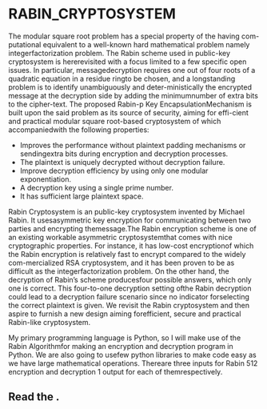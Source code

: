 # RABIN_CRYPTOSYSTEM

The  modular  square  root  problem  has  a  special  property  of  the  having  com-putational equivalent to a well-known hard mathematical problem namely integerfactorization problem.  The Rabin scheme used in public-key cryptosystem is hererevisited with a focus limited to a few specific open issues.  In particular, messagedecryption requires one out of four roots of a quadratic equation in a residue ringto be chosen, and a longstanding problem is to identify unambiguously and deter-ministically the encrypted message at the decryption side by adding the minimumnumber of extra bits to the cipher-text.  The proposed Rabin-p Key EncapsulationMechanism is built upon the said problem as its source of security, aiming for effi-cient and practical modular square root-based cryptosystem of which accompaniedwith the following properties:
* Improves  the  performance  without  plaintext  padding  mechanisms  or  sendingextra bits during encryption and decryption processes.
* The plaintext is uniquely decrypted without decryption failure.
* Improve decryption efficiency by using only one modular exponentiation.
* A decryption key using a single prime number.
* It has sufficient large plaintext space.

Rabin Cryptosystem is an public-key cryptosystem invented by Michael Rabin. It usesasymmetric key encryption for communicating between two parties and encrypting themessage.The Rabin encryption scheme is one of an existing workable asymmetric cryptosystemthat comes with nice cryptographic properties.  For instance, it has low-cost encryptionof which the Rabin encryption is relatively fast to encrypt compared to the widely com-mercialized RSA cryptosystem, and it has been proven to be as difficult as the integerfactorization problem.  On the other hand,  the decryption of Rabin’s scheme producesfour possible answers, which only one is correct.  This four-to-one decryption setting ofthe Rabin decryption could lead to a decryption failure scenario since no indicator forselecting the correct plaintext is given. We revisit the Rabin cryptosystem and then aspire to furnish a new design aiming forefficient, secure and practical Rabin-like cryptosystem.

My primary programming language is Python, so I will make use of the Rabin Algorithmfor making an encryption and decryption program in Python.  We are also going to usefew python libraries to make code easy as we have large mathematical operations.  Thereare  three  inputs  for  Rabin  512  encryption  and  decryption  1  output  for  each  of  themrespectively.

## Read the [](Rabin_crypto_system.pdf).
